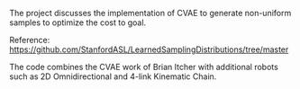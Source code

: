 The project discusses the implementation of CVAE to generate non-uniform samples to optimize the cost to goal.

Reference: https://github.com/StanfordASL/LearnedSamplingDistributions/tree/master

The code combines the CVAE work of Brian Itcher with additional robots such as 2D Omnidirectional and 4-link Kinematic Chain.

